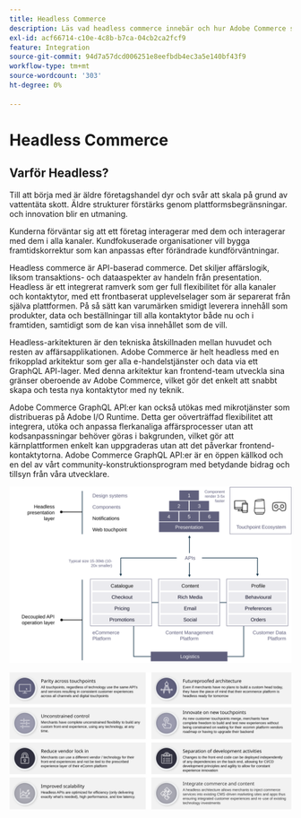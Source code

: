 ```yaml
---
title: Headless Commerce
description: Läs vad headless commerce innebär och hur Adobe Commerce stöder headless Architecture.
exl-id: acf66714-c10e-4c8b-b7ca-04cb2ca2fcf9
feature: Integration
source-git-commit: 94d7a57dcd006251e8eefbdb4ec3a5e140bf43f9
workflow-type: tm+mt
source-wordcount: '303'
ht-degree: 0%

---
```


# Headless Commerce

## Varför Headless?

Till att börja med är äldre företagshandel dyr och svår att skala på grund av vattentäta skott. Äldre strukturer förstärks genom plattformsbegränsningar. och innovation blir en utmaning.

Kunderna förväntar sig att ett företag interagerar med dem och interagerar med dem i alla kanaler. Kundfokuserade organisationer vill bygga framtidskorrektur som kan anpassas efter förändrade kundförväntningar.

Headless commerce är API-baserad commerce. Det skiljer affärslogik, liksom transaktions- och dataaspekter av handeln från presentation. Headless är ett integrerat ramverk som ger full flexibilitet för alla kanaler och kontaktytor, med ett frontbaserat upplevelselager som är separerat från själva plattformen. På så sätt kan varumärken smidigt leverera innehåll som produkter, data och beställningar till alla kontaktytor både nu och i framtiden, samtidigt som de kan visa innehållet som de vill.

Headless-arkitekturen är den tekniska åtskillnaden mellan huvudet och resten av affärsapplikationen. Adobe Commerce är helt headless med en frikopplad arkitektur som ger alla e-handelstjänster och data via ett GraphQL API-lager. Med denna arkitektur kan frontend-team utveckla sina gränser oberoende av Adobe Commerce, vilket gör det enkelt att snabbt skapa och testa nya kontaktytor med ny teknik.

Adobe Commerce GraphQL API:er kan också utökas med mikrotjänster som distribueras på Adobe I/O Runtime. Detta ger oöverträffad flexibilitet att integrera, utöka och anpassa flerkanaliga affärsprocesser utan att kodsanpassningar behöver göras i bakgrunden, vilket gör att kärnplattformen enkelt kan uppgraderas utan att det påverkar frontend-kontaktytorna. Adobe Commerce GraphQL API:er är en öppen källkod och en del av vårt community-konstruktionsprogram med betydande bidrag och tillsyn från våra utvecklare.

![Diagram över headless commerce-arkitektur](../../../assets/playbooks/headless-diagram.svg)

![Fördelar med headless Commerce Architecture](../../../assets/playbooks/headless-benefits.svg)
